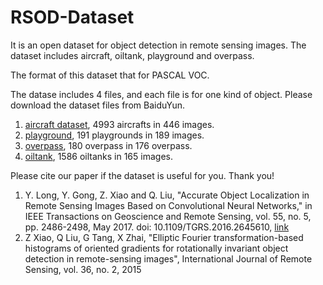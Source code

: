 # RSOD-Dataset

It is an open dataset for object detection in remote sensing images. The dataset includes aircraft, oiltank, playground and overpass.

The format of this dataset that for PASCAL VOC.

The datase includes 4 files, and each file is for one kind of object. Please download the dataset files from BaiduYun.
1. [aircraft dataset](http://pan.baidu.com/s/1eRWFV5C), 4993 aircrafts in 446 images.
2. [playground](http://pan.baidu.com/s/1nuD4KLb), 191 playgrounds in 189 images.
3. [overpass](http://pan.baidu.com/s/1kVKAFB5), 180 overpass in 176 overpass.
4. [oiltank](http://pan.baidu.com/s/1kUZn4zX), 1586 oiltanks in 165 images.

Please cite our paper if the dataset is useful for you. Thank you!

1. Y. Long, Y. Gong, Z. Xiao and Q. Liu, "Accurate Object Localization in Remote Sensing Images Based on Convolutional Neural Networks," in IEEE Transactions on Geoscience and Remote Sensing, vol. 55, no. 5, pp. 2486-2498, May 2017. doi: 10.1109/TGRS.2016.2645610, [link](http://ieeexplore.ieee.org/abstract/document/7827088/)
2. Z Xiao, Q Liu, G Tang, X Zhai, "Elliptic Fourier transformation-based histograms of oriented gradients for rotationally invariant object detection in remote-sensing images", International Journal of Remote Sensing, vol. 36, no. 2, 2015

